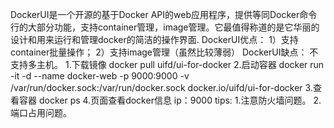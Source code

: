 DockerUI是一个开源的基于Docker API的web应用程序，提供等同Docker命令行的大部分功能，支持container管理，image管理。它最值得称道的是它华丽的设计和用来运行和管理docker的简洁的操作界面.
DockerUI优点：
	1）支持container批量操作；
	2）支持image管理（虽然比较薄弱）
DockerUI缺点：
	不支持多主机。
1.下载镜像
	docker pull uifd/ui-for-docker
2.启动容器
	docker run -it -d --name docker-web -p 9000:9000 -v /var/run/docker.sock:/var/run/docker.sock docker.io/uifd/ui-for-docker
3.查看容器
	docker ps
4.页面查看docker信息
	ip：9000
tips:
	1.注意防火墙问题。
	2.端口占用问题。
